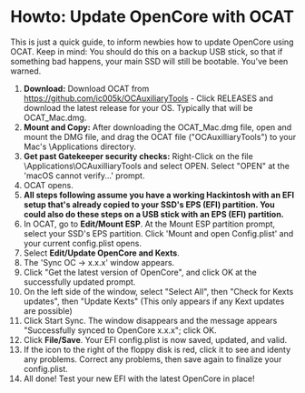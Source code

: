 # Howto: Update OpenCore with OCAT
 This is just a quick guide, to inform newbies how to update OpenCore using OCAT.  Keep in mind:  You should do this on a backup USB stick, so that if something bad happens, your main SSD will still be bootable.  You've been warned.  

1. **Download:**  Download OCAT from https://github.com/ic005k/OCAuxiliaryTools - Click RELEASES and download the latest release for your OS.  Typically that will be OCAT_Mac.dmg. 
2. **Mount and Copy:**  After downloading the OCAT_Mac.dmg file, open and mount the DMG file, and drag the OCAT file ("OCAuxilliaryTools") to your Mac's \Applications directory. 
3. **Get past Gatekeeper security checks:**  Right-Click on the file \Applications\OCAuxilliaryTools and select OPEN.  Select "OPEN" at the 'macOS cannot verify...' prompt. 
4. OCAT opens. 
5. **All steps following assume you have a working Hackintosh with an EFI setup that's already copied to your SSD's EPS (EFI) partition.  You could also do these steps on a USB stick with an EPS (EFI) partition.**
6. In OCAT, go to **Edit/Mount ESP**.  At the Mount ESP partition prompt, select your SSD's EPS partition.  Click 'Mount and open Config.plist' and your current config.plist opens. 
7. Select **Edit/Update OpenCore and Kexts**. 
8. The 'Sync OC -> x.x.x' window appears. 
9. Click "Get the latest version of OpenCore", and click OK at the successfully updated prompt.
10. On the left side of the window, select "Select All", then "Check for Kexts updates", then "Update Kexts" (This only appears if any Kext updates are possible)
11. Click Start Sync. The window disappears and the message appears "Successfully synced to OpenCore x.x.x"; click OK.
12. Click **File/Save**.  Your EFI config.plist is now saved, updated, and valid. 
13. If the icon to the right of the floppy disk is red, click it to see and identy any problems.  Correct any problems, then save again to finalize your config.plist. 
14. All done!  Test your new EFI with the latest OpenCore in place! 
